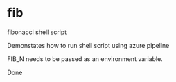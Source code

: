 # fib
fibonacci shell script

Demonstates how to run shell script using azure pipeline

FIB_N needs to be passed as an environment variable.

Done
